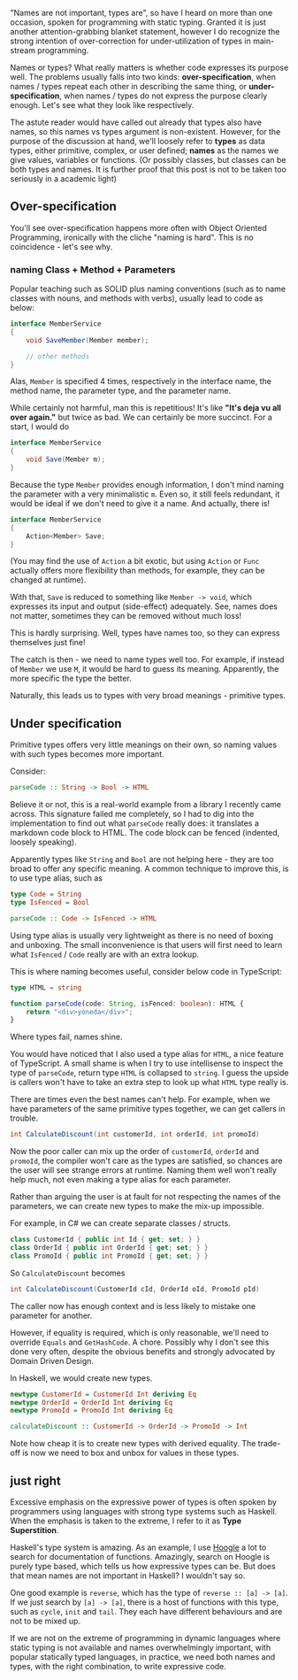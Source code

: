 "Names are not important, types are", so have I heard on more than one occasion, spoken for programming with static typing. Granted it is just another attention-grabbing blanket statement, however I do recognize the strong intention of over-correction for under-utilization of types in main-stream programming. 

Names or types? What really matters is whether code expresses its purpose well. The problems usually falls into two kinds: **over-specification**, when names / types repeat each other in describing the same thing, or **under-specification**, when names / types do not express the purpose clearly enough. Let's see what they look like respectively.

The astute reader would have called out already that types also have names, so this names vs types argument is non-existent. However, for the purpose of the discussion at hand, we'll loosely refer to **types** as data types, either primitive, complex, or user defined; **names** as the names we give values, variables or functions. (Or possibly classes, but classes can be both types and names. It is further proof that this post is not to be taken too seriously in a academic light)

## Over-specification

You'll see over-specification happens more often with Object Oriented Programming, ironically with the cliche "naming is hard". This is no coincidence - let's see why.

### naming Class + Method + Parameters

Popular teaching such as SOLID plus naming conventions (such as to name classes with nouns, and methods with verbs), usually lead to code as below:

```csharp
interface MemberService
{
    void SaveMember(Member member);

    // other methods
}
```

Alas, `Member` is specified 4 times, respectively in the interface name, the method name, the parameter type, and the parameter name.

While certainly not harmful, man this is repetitious! It's like **"It's deja vu all over again."** but twice as bad. We can certainly be more succinct. For a start, I would do

```csharp
interface MemberService
{
    void Save(Member m);
}
```

Because the type `Member` provides enough information, I don't mind naming the parameter with a very minimalistic `m`. Even so, it still feels redundant, it would be ideal if we don't need to give it a name. And actually, there is!

```csharp
interface MemberService
{
    Action<Member> Save;
}
```

(You may find the use of `Action` a bit exotic, but using `Action` or `Func` actually offers more flexibility than methods, for example, they can be changed at runtime).

With that, `Save` is reduced to something like `Member -> void`, which expresses its input and output (side-effect) adequately. See, names does not matter, sometimes they can be removed without much loss!

This is hardly surprising. Well, types have names too, so they can express themselves just fine! 

The catch is then - we need to name types well too. For example, if instead of `Member` we use `M`, it would be hard to guess its meaning. Apparently, the more specific the type the better.

Naturally, this leads us to types with very broad meanings - primitive types.

## Under specification

Primitive types offers very little meanings on their own, so naming values with such types becomes more important.

Consider:

```haskell
parseCode :: String -> Bool -> HTML
```

Believe it or not, this is a real-world example from a library I recently came across. This signature failed me completely, so I had to dig into the implementation to find out what `parseCode` really does: it translates a markdown code block to HTML. The code block can be fenced (indented, loosely speaking).

Apparently types like `String` and `Bool` are not helping here - they are too broad to offer any specific meaning. A common technique to improve this, is to use type alias, such as

```haskell
type Code = String
type IsFenced = Bool

parseCode :: Code -> IsFenced -> HTML
```

Using type alias is usually very lightweight as there is no need of boxing and unboxing. The small inconvenience is that users will first need to learn what `IsFenced` / `Code` really are with an extra lookup.

This is where naming becomes useful, consider below code in TypeScript:

```typescript
type HTML = string

function parseCode(code: String, isFenced: boolean): HTML {
    return "<div>yoneda</div>";
}
```

Where types fail, names shine. 

You would have noticed that I also used a type alias for `HTML`, a nice feature of TypeScript. A small shame is when I try to use intellisense to inspect the type of `parseCode`, return type `HTML` is collapsed to `string`. I guess the upside is callers won't have to take an extra step to look up what `HTML` type really is.

There are times even the best names can't help. For example, when we have parameters of the same primitive types together, we can get callers in trouble.

```csharp
int CalculateDiscount(int customerId, int orderId, int promoId)
```

Now the poor caller can mix up the order of `customerId`, `orderId` and `promoId`, the compiler won't care as the types are satisfied, so chances are the user will see strange errors at runtime. Naming them well won't really help much, not even making a type alias for each parameter.

Rather than arguing the user is at fault for not respecting the names of the parameters, we can create new types to make the mix-up impossible.

For example, in C# we can create separate classes / structs.

```csharp
class CustomerId { public int Id { get; set; } }
class OrderId { public int OrderId { get; set; } }
class PromoId { public int PromoId { get; set; } }
```

So `CalculateDiscount` becomes

```csharp
int CalculateDiscount(CustomerId cId, OrderId oId, PromoId pId)
```

The caller now has enough context and is less likely to mistake one parameter for another.

However, if equality is required, which is only reasonable, we'll need to override `Equals` and `GetHashCode`. A chore. Possibly why I don't see this done very often, despite the obvious benefits and strongly advocated by Domain Driven Design.

In Haskell, we would create new types.

```haskell
newtype CustomerId = CustomerId Int deriving Eq
newtype OrderId = OrderId Int deriving Eq
newtype PromoId = PromoId Int deriving Eq

calculateDiscount :: CustomerId -> OrderId -> PromoId -> Int
```

Note how cheap it is to create new types with derived equality. The trade-off is now we need to box and unbox for values in these types.

## just right

Excessive emphasis on the expressive power of types is often spoken by programmers using languages with strong type systems such as Haskell. When the emphasis is taken to the extreme, I refer to it as **Type Superstition**. 

Haskell's type system is amazing. As an example, I use [Hoogle](https://www.haskell.org/hoogle/) a lot to search for documentation of functions. Amazingly, search on Hoogle is purely type based, which tells us how expressive types can be. But does that mean names are not important in Haskell? I wouldn't say so.

One good example is `reverse`, which has the type of `reverse :: [a] -> [a]`. If we just search by `[a] -> [a]`, there is a host of functions with this type, such as `cycle`, `init` and `tail`. They each have different behaviours and are not to be mixed up.

If we are not on the extreme of programming in dynamic languages where static typing is not available and names overwhelmingly important, with popular statically typed languages, in practice, we need both names and types, with the right combination, to write expressive code.